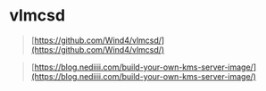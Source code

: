 # vlmcsd

> [https://github.com/Wind4/vlmcsd/](https://github.com/Wind4/vlmcsd/)

> [https://blog.nediiii.com/build-your-own-kms-server-image/](https://blog.nediiii.com/build-your-own-kms-server-image/)